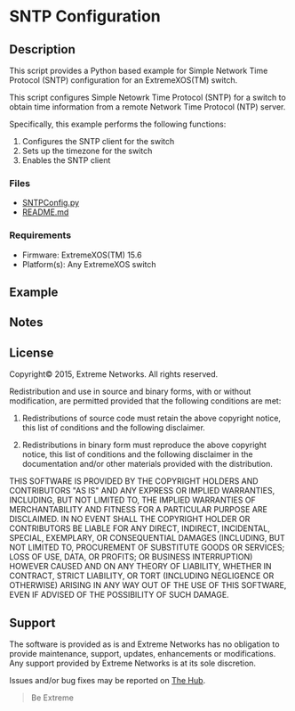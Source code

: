 # SNTP Configuration

## Description
This script provides a Python based example for Simple Network Time
Protocol (SNTP) configuration for an ExtremeXOS(TM) switch.

This script configures Simple Netowrk Time Protocol (SNTP) for a
switch to obtain time information from a remote Network Time Protocol
(NTP) server.

Specifically, this example performs the following functions:
1. Configures the SNTP client for the switch
2. Sets up the timezone for the switch
3. Enables the SNTP client

### Files
* [SNTPConfig.py](SNTPConfig.py)
* [README.md](README.md)

### Requirements
* Firmware: ExtremeXOS(TM) 15.6
* Platform(s): Any ExtremeXOS switch

## Example

## Notes

## License
Copyright© 2015, Extreme Networks.  All rights reserved.

Redistribution and use in source and binary forms, with or without modification,
are permitted provided that the following conditions are met:

1. Redistributions of source code must retain the above copyright notice, this
list of conditions and the following disclaimer.

2. Redistributions in binary form must reproduce the above copyright notice,
this list of conditions and the following disclaimer in the documentation
and/or other materials provided with the distribution.

THIS SOFTWARE IS PROVIDED BY THE COPYRIGHT HOLDERS AND CONTRIBUTORS "AS IS" AND
ANY EXPRESS OR IMPLIED WARRANTIES, INCLUDING, BUT NOT LIMITED TO, THE IMPLIED
WARRANTIES OF MERCHANTABILITY AND FITNESS FOR A PARTICULAR PURPOSE ARE
DISCLAIMED. IN NO EVENT SHALL THE COPYRIGHT HOLDER OR CONTRIBUTORS BE LIABLE
FOR ANY DIRECT, INDIRECT, INCIDENTAL, SPECIAL, EXEMPLARY, OR CONSEQUENTIAL
DAMAGES (INCLUDING, BUT NOT LIMITED TO, PROCUREMENT OF SUBSTITUTE GOODS OR
SERVICES; LOSS OF USE, DATA, OR PROFITS; OR BUSINESS INTERRUPTION) HOWEVER
CAUSED AND ON ANY THEORY OF LIABILITY, WHETHER IN CONTRACT, STRICT LIABILITY,
OR TORT (INCLUDING NEGLIGENCE OR OTHERWISE) ARISING IN ANY WAY OUT OF THE USE
OF THIS SOFTWARE, EVEN IF ADVISED OF THE POSSIBILITY OF SUCH DAMAGE.

## Support
The software is provided as is and Extreme Networks has no obligation to provide
maintenance, support, updates, enhancements or modifications.
Any support provided by Extreme Networks is at its sole discretion.

Issues and/or bug fixes may be reported on [The Hub](https://community.extremenetworks.com/).

>Be Extreme
